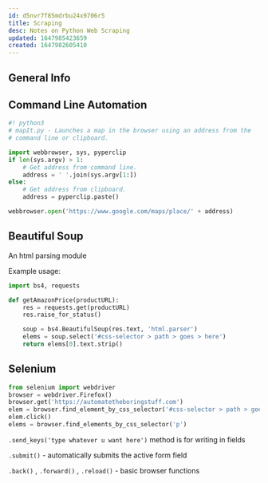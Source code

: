 ```yaml
---
id: d5nvr7f85mdrbu24x9706r5
title: Scraping
desc: Notes on Python Web Scraping
updated: 1647985423659
created: 1647982605410
---
```

## General Info

## Command Line Automation

```python
#! python3
# mapIt.py - Launches a map in the browser using an address from the
# command line or clipboard.

import webbrowser, sys, pyperclip
if len(sys.argv) > 1:
    # Get address from command line.
    address = ' '.join(sys.argv[1:])
else:
    # Get address from clipboard.
    address = pyperclip.paste()

webbrowser.open('https://www.google.com/maps/place/' + address)
```

## Beautiful Soup

An html parsing module

Example usage:

```python
import bs4, requests

def getAmazonPrice(productURL):
    res = requests.get(productURL)
    res.raise_for_status()

    soup = bs4.BeautifulSoup(res.text, 'html.parser')
    elems = soup.select('#css-selector > path > goes > here')
    return elems[0].text.strip()
```

## Selenium

```python
from selenium import webdriver
browser = webdriver.Firefox()
browser.get('https://automatetheboringstuff.com')
elem = browser.find_element_by_css_selector('#css-selector > path > goes > here')
elem.click()
elems = browser.find_elements_by_css_selector('p')
```

`.send_keys('type whatever u want here')` method is for writing in fields

`.submit()` - automatically submits the active form field

`.back()` , `.forward()` , `.reload()` - basic browser functions
